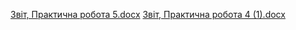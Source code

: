 [Звіт, Практична робота 5.docx](https://github.com/user-attachments/files/19946847/5.docx)
[Звіт, Практична робота 4 (1).docx](https://github.com/user-attachments/files/19946872/4.1.docx)
